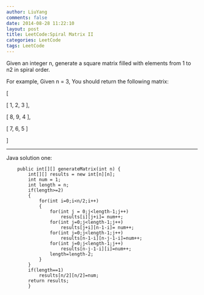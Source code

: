 ```yaml
---
author: LiuYang
comments: false
date: 2014-08-28 11:22:10
layout: post
title: LeetCode:Spiral Matrix II
categories: LeetCode
tags: LeetCode
---
```


Given an integer n, generate a square matrix filled with elements from 1 to n2 in spiral order.

For example,
Given n = 3,
You should return the following matrix:

[

   [ 1, 2, 3 ],

 [ 8, 9, 4 ],

[ 7, 6, 5 ]

]

***
Java solution one:


		public int[][] generateMatrix(int n) {
			int[][] results = new int[n][n];
			int num = 1;
			int length = n;
			if(length>=2)
			{
				for(int i=0;i<n/2;i++)
				{
					for(int j = 0;j<length-1;j++)
						results[i][j+i]= num++;
					for(int j=0;j<length-1;j++)
						results[j+i][n-1-i]= num++;
					for(int j=0;j<length-1;j++)
						results[n-1-i][n-j-1-i]=num++;
					for(int j=0;j<length-1;j++)
						results[n-j-1-i][i]=num++;
					length=length-2;
				}
			}
			if(length==1)
				results[n/2][n/2]=num;
			return results;
			}

